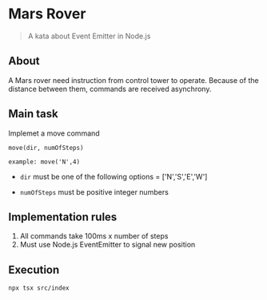 # Mars Rover
> A kata about Event Emitter in Node.js 

## About
A Mars rover need instruction from control tower to operate. Because of the distance between them, commands are received asynchrony. 

## Main task
Implemet a move command

```
move(dir, numOfSteps)

example: move('N',4)
```
* `dir` must be one of the following options = ['N','S','E','W']

* `numOfSteps` must be positive integer numbers

## Implementation rules
1. All commands take 100ms x number of steps
2. Must use Node.js EventEmitter to signal new position


## Execution
```
npx tsx src/index
```